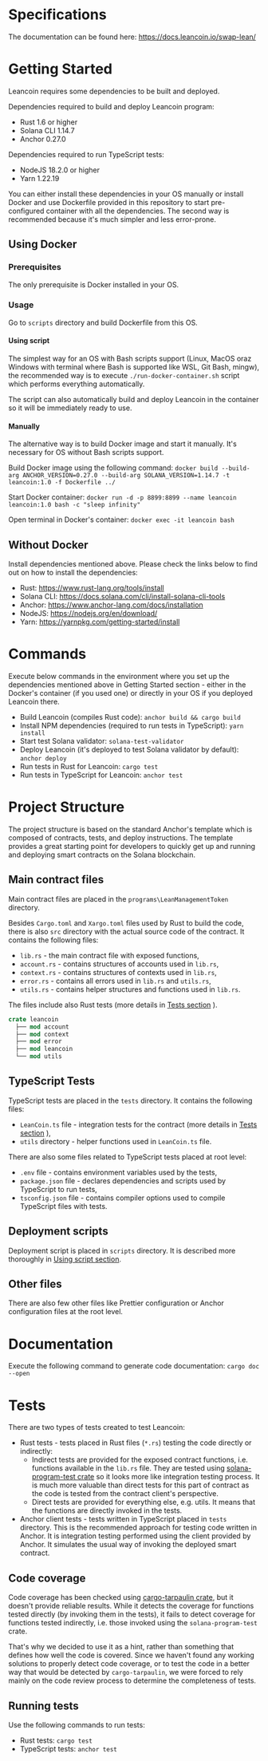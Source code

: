 # Specifications
The documentation can be found here: https://docs.leancoin.io/swap-lean/

# Getting Started
Leancoin requires some dependencies to be built and deployed.

Dependencies required to build and deploy Leancoin program:
- Rust 1.6 or higher
- Solana CLI 1.14.7
- Anchor 0.27.0

Dependencies required to run TypeScript tests:
- NodeJS 18.2.0 or higher
- Yarn 1.22.19

You can either install these dependencies in your OS manually or install Docker and use Dockerfile provided in this repository to start pre-configured container with all the dependencies. The second way is recommended because it's much simpler and less error-prone.

## Using Docker

### Prerequisites
The only prerequisite is Docker installed in your OS.

### Usage
Go to `scripts` directory and build Dockerfile from this OS.

#### Using script
The simplest way for an OS with Bash scripts support (Linux, MacOS oraz Windows with terminal where Bash is supported like WSL, Git Bash, mingw), the recommended way is to execute `./run-docker-container.sh` script which performs everything automatically.

The script can also automatically build and deploy Leancoin in the container so it will be immediately ready to use.

#### Manually
The alternative way is to build Docker image and start it manually. It's necessary for OS without Bash scripts support.

Build Docker image using the following command:
`docker build --build-arg ANCHOR_VERSION=0.27.0 --build-arg SOLANA_VERSION=1.14.7 -t leancoin:1.0 -f Dockerfile ../`

Start Docker container:
`docker run -d -p 8899:8899 --name leancoin leancoin:1.0 bash -c "sleep infinity"`

Open terminal in Docker's container:
`docker exec -it leancoin bash`

## Without Docker
Install dependencies mentioned above. Please check the links below to find out on how to install the dependencies:
- Rust: https://www.rust-lang.org/tools/install
- Solana CLI: https://docs.solana.com/cli/install-solana-cli-tools
- Anchor: https://www.anchor-lang.com/docs/installation
- NodeJS: https://nodejs.org/en/download/
- Yarn: https://yarnpkg.com/getting-started/install

# Commands
Execute below commands in the environment where you set up the dependencies mentioned above in Getting Started section - either in the Docker's container (if you used one) or directly in your OS if you deployed Leancoin there.

- Build Leancoin (compiles Rust code): `anchor build && cargo build`
- Install NPM dependencies (required to run tests in TypeScript): `yarn install`
- Start test Solana validator: `solana-test-validator`
- Deploy Leancoin (it's deployed to test Solana validator by default): `anchor deploy`
- Run tests in Rust for Leancoin: `cargo test`
- Run tests in TypeScript for Leancoin: `anchor test`

# Project Structure 
The project structure is based on the standard Anchor's template which is composed of contracts, tests, and deploy instructions. The template provides a great starting point for developers to quickly get up and running and deploying smart contracts on the Solana blockchain.

## Main contract files
Main contract files are placed in the `programs\LeanManagementToken` directory.

Besides `Cargo.toml` and `Xargo.toml` files used by Rust to build the code, there is also `src` directory with the actual source code of the contract. It contains the following files:
- `lib.rs` - the main contract file with exposed functions,
- `account.rs` - contains structures of accounts used in `lib.rs`,
- `context.rs` - contains structures of contexts used in `lib.rs`,
- `error.rs` - contains all errors used in `lib.rs` and `utils.rs`,
- `utils.rs` - contains helper structures and functions used in `lib.rs`.

The files include also Rust tests (more details in [Tests section](#tests) ).

```rust
crate leancoin
  ├── mod account
  ├── mod context
  ├── mod error
  ├── mod leancoin
  └── mod utils
```

## TypeScript Tests
TypeScript tests are placed in the `tests` directory. It contains the following files:
- `LeanCoin.ts` file - integration tests for the contract (more details in [Tests section](#tests) ),
- `utils` directory - helper functions used in `LeanCoin.ts` file.

There are also some files related to TypeScript tests placed at root level:
- `.env` file - contains environment variables used by the tests,
- `package.json` file - declares dependencies and scripts used by TypeScript to run tests,
- `tsconfig.json` file - contains compiler options used to compile TypeScript files with tests.

## Deployment scripts
Deployment script is placed in `scripts` directory. It is described more thoroughly in [Using script section](#using-script).

## Other files
There are also few other files like Prettier configuration or Anchor configuration files at the root level.

# Documentation
Execute the following command to generate code documentation: `cargo doc --open`

# Tests
There are two types of tests created to test Leancoin:
- Rust tests - tests placed in Rust files (`*.rs`) testing the code directly or indirectly:
  - Indirect tests are provided for the exposed contract functions, i.e. functions available in the `lib.rs` file. They are tested using [solana-program-test crate](https://docs.rs/solana-program-test/latest/solana_program_test/) so it looks more like integration testing process. It is much more valuable than direct tests for this part of contract as the code is tested from the contract client's perspective.
  - Direct tests are provided for everything else, e.g. utils. It means that the functions are directly invoked in the tests.
- Anchor client tests - tests written in TypeScript placed in `tests` directory. This is the recommended approach for testing code written in Anchor. It is integration testing performed using the client provided by Anchor. It simulates the usual way of invoking the deployed smart contract.

## Code coverage
Code coverage has been checked using [cargo-tarpaulin crate](https://crates.io/crates/cargo-tarpaulin), but it doesn't provide reliable results. While it detects the coverage for functions tested directly (by invoking them in the tests), it fails to detect coverage for functions tested indirectly, i.e. those invoked using the `solana-program-test` crate.

That's why we decided to use it as a hint, rather than something that defines how well the code is covered. Since we haven't found any working solutions to properly detect code coverage, or to test the code in a better way that would be detected by `cargo-tarpaulin`, we were forced to rely mainly on the code review process to determine the completeness of tests.

## Running tests
Use the following commands to run tests:
- Rust tests: `cargo test`
- TypeScript tests: `anchor test`
